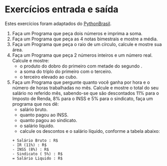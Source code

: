 # Exercícios entrada e saída

Estes exercícios foram adaptados do [PythonBrasil](https://wiki.python.org.br/EstruturaSequencial).

1. Faça um Programa que peça dois números e imprima a soma.
2. Faça um Programa que peça as 4 notas bimestrais e mostre a média.
3. Faça um Programa que peça o raio de um círculo, calcule e mostre sua área.
4. Faça um Programa que peça 2 números inteiros e um número real. Calcule e mostre:
    * o produto do dobro do primeiro com metade do segundo .
    * a soma do triplo do primeiro com o terceiro.
    * o terceiro elevado ao cubo.
5. Faça um Programa que pergunte quanto você ganha por hora e o número de horas trabalhadas no mês. Calcule e mostre o
   total do seu salário no referido mês, sabendo-se que são descontados 11% para o Imposto de Renda, 8% para o INSS e 5%
   para o sindicato, faça um programa que nos dê:
    * salário bruto.
    * quanto pagou ao INSS.
    * quanto pagou ao sindicato.
    * o salário líquido.
    * calcule os descontos e o salário líquido, conforme a tabela abaixo:
    ```
    + Salário Bruto : R$
    - IR (11%) : R$
    - INSS (8%) : R$
    - Sindicato ( 5%) : R$
    = Salário Liquido : R$
    ```